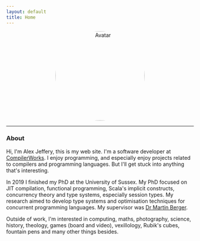 ```yaml
---
layout: default
title: Home
---
```


<center>
<img src="../images/face.jpg" alt="Avatar" width="240" height="240" style="border-radius: 50%"/>
</center>

---

### About

Hi, I'm Alex Jeffery, this is my web site. I'm a software developer at [CompilerWorks](http://www.compilerworks.com). I enjoy programming, and especially enjoy projects related to compilers and programming languages. But I'll get stuck into anything that's interesting.

In 2019 I finished my PhD at the University of Sussex. My PhD focused on JIT compilation, functional programming, Scala's implicit constructs, concurrency theory and type systems, especially session types. My research aimed to develop type systems and optimisation techniques for concurrent programming languages. My supervisor was [Dr Martin Berger](http://users.sussex.ac.uk/~mfb21/).

Outside of work, I'm interested in computing, maths, photography, science, history, theology, games (board and video), vexillology, Rubik's cubes, fountain pens and many other things besides.

<!--
<p class="message">
  Hey there! This page is included as an example. Feel free to customize it for your own use upon downloading. Carry on!
</p>
-->
